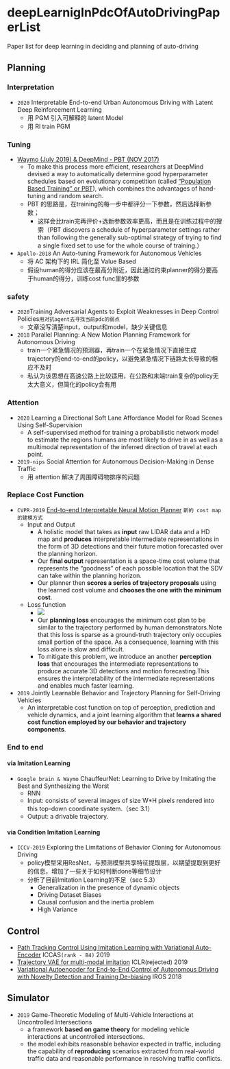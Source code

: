 # deepLearnigInPdcOfAutoDrivingPaperList
Paper list for deep learning in deciding and planning of auto-driving

## Planning

### Interpretation
- `2020` Interpretable End-to-end Urban Autonomous Driving with Latent Deep Reinforcement Learning
  - 用 PGM 引入可解释的 latent Model
  - 用 Rl train PGM

### Tuning
- [Waymo (July 2019) & DeepMind - PBT (NOV 2017)](https://blog.waymo.com/2019/08/how-evolutionary-selection-can-train.html)
  - To make this process more efficient, researchers at DeepMind devised a way to automatically determine good hyperparameter schedules based on evolutionary competition (called [“Population Based Training” or PBT](https://deepmind.com/blog/article/population-based-training-neural-networks])), which combines the advantages of hand-tuning and random search.
  - PBT 的思路是，在training的每一步中都评分一下参数，然后选择新参数；
    - 这样会比train完再评价+选新参数效率更高，而且是在训练过程中的搜索（PBT discovers a schedule of hyperparameter settings rather than following the generally sub-optimal strategy of trying to find a single fixed set to use for the whole course of training.）
- `Apollo-2018` An Auto-tuning Framework for Autonomous Vehicles
  - 将 AC 架构下的 IRL 简化至 Value Based
  - 假设human的得分应该在最高分附近，因此通过约束planner的得分要高于human的得分，训练cost func里的参数

### safety 
- `2020`Training Adversarial Agents to Exploit Weaknesses in Deep Control Policies`用对抗agent去寻找当前pdc的弱点`
  - 文章没写清楚input，output和model，缺少关键信息
- `2018` Parallel Planning: A New Motion Planning Framework for Autonomous Driving
  - train一个紧急情况的预测器，再train一个在紧急情况下直接生成trajectory的end-to-end的policy，以避免紧急情况下链路太长导致的相应不及时
  - 私认为该思想在高速公路上比较适用，在公路和末端train复杂的policy无太大意义，但简化的policy会有用
  
### Attention
- `2020` Learning a Directional Soft Lane Affordance Model for Road Scenes Using Self-Supervision
  - A self-supervised method for training a probabilistic network model to estimate the regions humans are most likely to drive in as well as a multimodal representation of the inferred direction of travel at each point.
- `2019-nips` Social Attention for Autonomous Decision-Making in Dense Traffic
    - 用 attention 解决了周围障碍物排序的问题
  
### Replace Cost Function
- `CVPR-2019` [End-to-end Interpretable Neural Motion Planner](http://www.cs.toronto.edu/~wenjie/papers/cvpr19/nmp.pdf)
`新的 cost map 的建模方式`
  - Input and Output
    - A holistic model that takes as **input** raw LIDAR data and a HD map and **produces** interpretable intermediate representations in the form of 3D detections and their future motion forecasted over the planning horizon. 
    - Our **final output** representation is a space-time cost volume that represents the “goodness” of each possible location that the SDV can take within the planning horizon. 
    - Our planner then **scores a series of trajectory proposals** using the learned cost volume and **chooses the one with the minimum cost**.
   - Loss function
     - <img src="https://render.githubusercontent.com/render/math?math=L=L_{perception}%2B\beta*L_{planning}">
     - Our **planning loss** encourages the minimum cost plan to be similar to the trajectory performed by human demonstrators.Note that this loss is sparse as a ground-truth trajectory only occupies small portion of the space. As a consequence, learning with this loss alone is slow and difficult.
     - To mitigate this problem, we introduce an another **perception loss** that encourages the intermediate representations
   to produce accurate 3D detections and motion forecasting.This ensures the interpretability of the intermediate representations and enables much faster learning.
- `2019` Jointly Learnable Behavior and Trajectory Planning for Self-Driving Vehicles
  - An interpretable cost function on top of perception, prediction and vehicle dynamics, and a joint learning algorithm that **learns a shared cost function employed by our behavior and trajectory components**.

### End to end
#### via Imitation Learning
- `Google brain & Waymo` ChauffeurNet: Learning to Drive by Imitating the Best and Synthesizing the Worst
  - RNN
  - Input: consists of several images of size W*H pixels rendered into this top-down coordinate system.（sec 3.1）
  - Output: a drivable trajectory.
#### via Condition Imitation Learning
  - `ICCV-2019` Exploring the Limitations of Behavior Cloning for Autonomous Driving
    - policy模型采用ResNet，与预测模型共享特征提取层，以期望提取到更好的信息，增加了一些关于如何判断done等细节设计
    - 分析了目前Imitation Learning的不足（sec 5.3）
      - Generalization in the presence of dynamic objects
      - Driving Dataset Biases
      - Causal confusion and the inertia problem
      - High Variance
      

## Control
- [Path Tracking Control Using Imitation Learning with Variational Auto-Encoder](https://ieeexplore.ieee.org/document/8971711) ICCAS`(rank - B4)` 2019
- [Trajectory VAE for multi-modal imitation](https://openreview.net/forum?id=Byx1VnR9K7) ICLR(rejected) 2019
- [Variational Autoencoder for End-to-End Control of Autonomous Driving with Novelty Detection and Training De-biasing](https://people.csail.mit.edu/rosman/papers/iros-2018-variational.pdf) IROS 2018

## Simulator
- `2019` Game-Theoretic Modeling of Multi-Vehicle Interactions at Uncontrolled Intersections
  - a framework **based on game theory** for modeling vehicle interactions at uncontrolled intersections.
  - the model exhibits reasonable behavior expected in traffic, including the capability of **reproducing** scenarios extracted from real-world traffic data and reasonable performance in resolving traffic conflicts.
